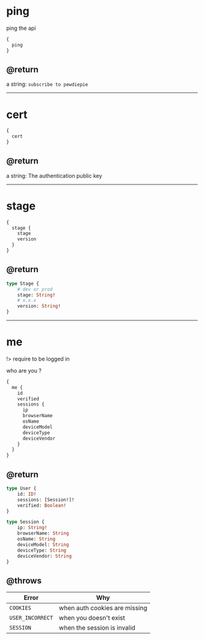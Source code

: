 # ping
ping the api

```graphql
{
  ping
}
```
## @return
a string: `subscribe to pewdiepie`

---

# cert
```graphql
{
  cert
}
```
## @return
a string: The authentication public key

---

# stage

```graphql
{
  stage {
    stage
    version
  }
}
```

## @return
```graphql
type Stage {
	# dev or prod
	stage: String!
	# x.x.x
	version: String!
}
```

---
# me
!> require to be logged in

who are you ?
```graphql
{
  me {
    id
    verified
    sessions {
      ip
      browserName
      osName
      deviceModel
      deviceType
      deviceVendor
    }
  }
}
```
## @return
```graphql
type User {
	id: ID!
	sessions: [Session!]!
	verified: Boolean!
}
```
```graphql
type Session {
	ip: String!
	browserName: String
	osName: String
	deviceModel: String
	deviceType: String
	deviceVendor: String
}
```

## @throws

| Error | Why |
|-------|-----|
| `COOKIES` | when auth cookies are missing |
| `USER_INCORRECT` | when you doesn't exist |
| `SESSION` | when the session is invalid |